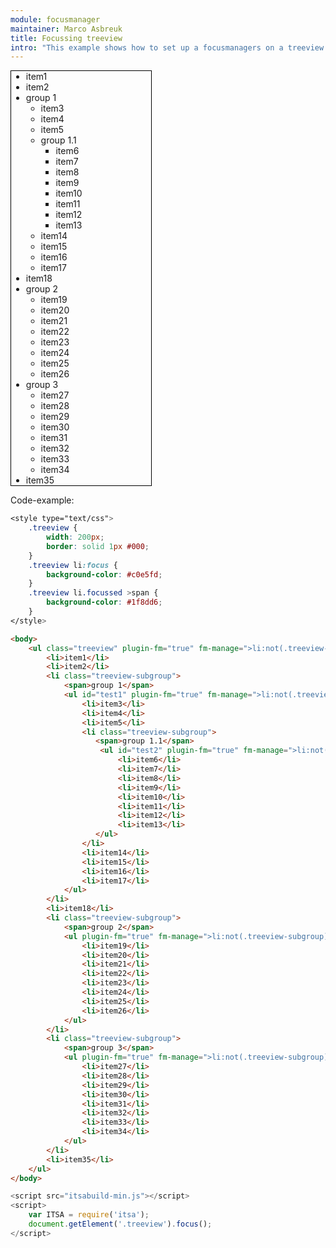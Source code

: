 ```yaml
---
module: focusmanager
maintainer: Marco Asbreuk
title: Focussing treeview
intro: "This example shows how to set up a focusmanagers on a treeview. It is not a fully treeview - for that needs a bit more - but is shows how the focusmanager could be set up. Navigate with <b>arrow-up</b> and <b>arrow-down</b> through the items. To enter a group: <b>arrow-right</b> on the group-item. To leave a group: <b>arrow-left</b> at any time."
---
```



<style type="text/css">
    .treeview {
        width: 200px;
        border: solid 1px #000;
    }
    .treeview li:focus {
        background-color: #c0e5fd;
    }
    .treeview li.focussed >span {
        background-color: #1f8dd6;
    }
    .body-content.module p.spaced {
        margin-top: 4em;
    }
</style>

<ul class="treeview" plugin-fm="true" fm-manage=">li:not(.treeview-subgroup), >li >ul" fm-keyup="38" fm-keydown="40" fm-noloop="true">
    <li>item1</li>
    <li>item2</li>
    <li class="treeview-subgroup">
        <span>group 1</span>
        <ul id="test1" plugin-fm="true" fm-manage=">li:not(.treeview-subgroup), >li >ul" fm-keyup="38" fm-keydown="40" fm-keyenter="39" fm-keyleave="37" fm-noloop="true">
            <li>item3</li>
            <li>item4</li>
            <li>item5</li>
            <li class="treeview-subgroup">
               <span>group 1.1</span>
                <ul id="test2" plugin-fm="true" fm-manage=">li:not(.treeview-subgroup), >li >ul" fm-keyup="38" fm-keydown="40" fm-keyenter="39" fm-keyleave="37" fm-noloop="true">
                    <li>item6</li>
                    <li>item7</li>
                    <li>item8</li>
                    <li>item9</li>
                    <li>item10</li>
                    <li>item11</li>
                    <li>item12</li>
                    <li>item13</li>
               </ul>
            </li>
            <li>item14</li>
            <li>item15</li>
            <li>item16</li>
            <li>item17</li>
        </ul>
    </li>
    <li>item18</li>
    <li class="treeview-subgroup">
        <span>group 2</span>
        <ul plugin-fm="true" fm-manage=">li:not(.treeview-subgroup), >li >ul" fm-keyup="38" fm-keydown="40" fm-keyenter="39" fm-keyleave="37" fm-noloop="true">
            <li>item19</li>
            <li>item20</li>
            <li>item21</li>
            <li>item22</li>
            <li>item23</li>
            <li>item24</li>
            <li>item25</li>
            <li>item26</li>
        </ul>
    </li>
    <li class="treeview-subgroup">
        <span>group 3</span>
        <ul plugin-fm="true" fm-manage=">li:not(.treeview-subgroup), >li >ul" fm-keyup="38" fm-keydown="40" fm-keyenter="39" fm-keyleave="37" fm-noloop="true">
            <li>item27</li>
            <li>item28</li>
            <li>item29</li>
            <li>item30</li>
            <li>item31</li>
            <li>item32</li>
            <li>item33</li>
            <li>item34</li>
        </ul>
    </li>
    <li>item35</li>
</ul>

<p class="spaced">Code-example:</p>

```css
<style type="text/css">
    .treeview {
        width: 200px;
        border: solid 1px #000;
    }
    .treeview li:focus {
        background-color: #c0e5fd;
    }
    .treeview li.focussed >span {
        background-color: #1f8dd6;
    }
</style>
```

```html
<body>
    <ul class="treeview" plugin-fm="true" fm-manage=">li:not(.treeview-subgroup), >li >ul" fm-keyup="38" fm-keydown="40" fm-noloop="true">
        <li>item1</li>
        <li>item2</li>
        <li class="treeview-subgroup">
            <span>group 1</span>
            <ul id="test1" plugin-fm="true" fm-manage=">li:not(.treeview-subgroup), >li >ul" fm-keyup="38" fm-keydown="40" fm-keyenter="39" fm-keyleave="37" fm-noloop="true">
                <li>item3</li>
                <li>item4</li>
                <li>item5</li>
                <li class="treeview-subgroup">
                   <span>group 1.1</span>
                    <ul id="test2" plugin-fm="true" fm-manage=">li:not(.treeview-subgroup), >li >ul" fm-keyup="38" fm-keydown="40" fm-keyenter="39" fm-keyleave="37" fm-noloop="true">
                        <li>item6</li>
                        <li>item7</li>
                        <li>item8</li>
                        <li>item9</li>
                        <li>item10</li>
                        <li>item11</li>
                        <li>item12</li>
                        <li>item13</li>
                   </ul>
                </li>
                <li>item14</li>
                <li>item15</li>
                <li>item16</li>
                <li>item17</li>
            </ul>
        </li>
        <li>item18</li>
        <li class="treeview-subgroup">
            <span>group 2</span>
            <ul plugin-fm="true" fm-manage=">li:not(.treeview-subgroup), >li >ul" fm-keyup="38" fm-keydown="40" fm-keyenter="39" fm-keyleave="37" fm-noloop="true">
                <li>item19</li>
                <li>item20</li>
                <li>item21</li>
                <li>item22</li>
                <li>item23</li>
                <li>item24</li>
                <li>item25</li>
                <li>item26</li>
            </ul>
        </li>
        <li class="treeview-subgroup">
            <span>group 3</span>
            <ul plugin-fm="true" fm-manage=">li:not(.treeview-subgroup), >li >ul" fm-keyup="38" fm-keydown="40" fm-keyenter="39" fm-keyleave="37" fm-noloop="true">
                <li>item27</li>
                <li>item28</li>
                <li>item29</li>
                <li>item30</li>
                <li>item31</li>
                <li>item32</li>
                <li>item33</li>
                <li>item34</li>
            </ul>
        </li>
        <li>item35</li>
    </ul>
</body>
```

```js
<script src="itsabuild-min.js"></script>
<script>
    var ITSA = require('itsa');
    document.getElement('.treeview').focus();
</script>
```

<script src="../../dist/itsabuild.js"></script>
<script>
    var ITSA = require('itsa');
    document.getElement('.treeview').focus();
</script>
